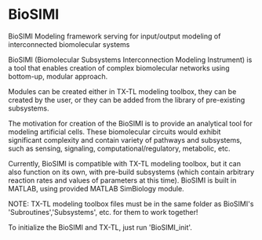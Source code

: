 # BioSIMI
BioSIMI Modeling framework serving for input/output modeling of interconnected biomolecular systems

BioSIMI (Biomolecular Subsystems Interconnection Modeling Instrument) is a tool that enables creation of complex biomolecular networks 
using bottom-up, modular approach. 

Modules can be created either in TX-TL modeling toolbox, they can be created by the user,
or they can be added from the library of pre-existing subsystems.

The motivation for creation of the BioSIMI is to provide an analytical tool for modeling artificial cells. 
These biomolecular circuits would exhibit significant complexity and contain variety of pathways and subsystems, 
such as sensing, signaling, computational/regulatory, metabolic, etc.

Currently, BioSIMI is compatible with TX-TL modeling toolbox, but it can also function on its own, with pre-build subsystems (which contain arbitrary reaction rates and values of parameters at this time).
BioSIMI is built in MATLAB, using provided MATLAB SimBiology module.

NOTE: TX-TL modeling toolbox files must be in the same folder as BioSIMI's 'Subroutines','Subsystems', etc. for them to work together!

To initialize the BioSIMI and TX-TL, just run 'BioSIMI_init'.
